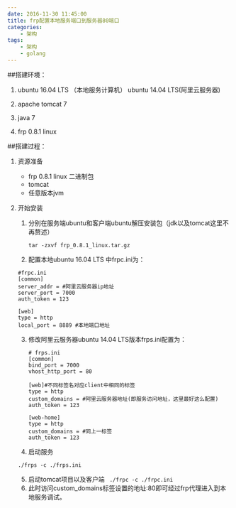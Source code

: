 ```yaml
---
date: 2016-11-30 11:45:00
title: frp配置本地服务端口到服务器80端口
categories:
    - 架构
tags:
    - 架构
    - golang
---
```


##搭建环境：

 1. ubuntu 16.04 LTS （本地服务计算机） ubuntu 14.04 LTS(阿里云服务器)

 2. apache tomcat 7

 3. java 7

 4. frp 0.8.1 linux

##搭建过程：
1. 资源准备
	- frp 0.8.1 linux 二进制包
	- tomcat
	- 任意版本jvm
2. 开始安装

    1. 分别在服务端ubuntu和客户端ubuntu解压安装包（jdk以及tomcat这里不再赘述）

        ```tar -zxvf frp_0.8.1_linux.tar.gz```

    2. 配置本地ubuntu 16.04 LTS 中frpc.ini为：
	```
	#frpc.ini
	[common]
	server_addr = #阿里云服务器ip地址
	server_port = 7000
	auth_token = 123

	[web]
	type = http
	local_port = 8889 #本地端口地址
	```
	3. 修改阿里云服务器ubuntu 14.04 LTS版本frps.ini配置为：

        ```
		# frps.ini
		[common]
		bind_port = 7000
		vhost_http_port = 80

		[web]#不同标签名对应client中相同的标签
		type = http
		custom_domains = #阿里云服务器地址(即服务访问地址，这里最好这么配置)
		auth_token = 123

		[web-home]
		type = http
		custom_domains = #同上一标签
		auth_token = 123
        ```
	4. 启动服务
	```
	./frps -c ./frps.ini
	```
    5. 启动tomcat项目以及客户端
       ``` ./frpc -c ./frpc.ini```
	6. 此时访问custom_domains标签设置的地址:80即可经过frp代理进入到本地服务调试。

